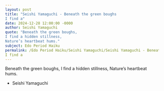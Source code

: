 ```yaml
---
layout: post
title: "Seishi Yamaguchi - Beneath the green boughs
I find a"
date: 2024-12-28 12:00:00 -0000
author: Seishi Yamaguchi
quote: "Beneath the green boughs,
I find a hidden stillness,
Nature’s heartbeat hums."
subject: Edo Period Haiku
permalink: /Edo Period Haiku/Seishi Yamaguchi/Seishi Yamaguchi - Beneath the green boughs
I find a
---
```


Beneath the green boughs,
I find a hidden stillness,
Nature’s heartbeat hums.

- Seishi Yamaguchi
